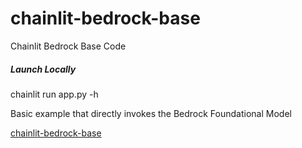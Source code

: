 # chainlit-bedrock-base
Chainlit Bedrock Base Code

##### Launch Locally

chainlit run app.py -h


Basic example that directly invokes the Bedrock Foundational Model

[chainlit-bedrock-base](https://github.com/christoferson/chainlit-bedrock-base)



